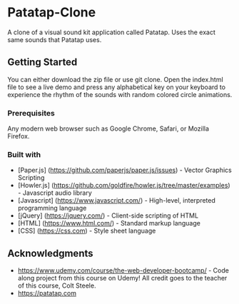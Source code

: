 # Patatap-Clone

A clone of a visual sound kit application called Patatap. Uses the exact same sounds that Patatap uses. 


## Getting Started

You can either download the zip file or use git clone. Open the index.html file to see a live demo and press any alphabetical key on your keyboard to experience the rhythm of the sounds with random colored circle animations.

### Prerequisites

Any modern web browser such as Google Chrome, Safari, or Mozilla Firefox.

### Built with 

* [Paper.js] (https://github.com/paperjs/paper.js/issues) - Vector Graphics Scripting
* [Howler.js] (https://github.com/goldfire/howler.js/tree/master/examples) - Javascript audio library
* [Javascript] (https://www.javascript.com/) - High-level, interpreted programming language
* [jQuery] (https://jquery.com/) -  Client-side scripting of HTML
* [HTML] (https://www.html.com/) - Standard markup language
* [CSS] (https://css.com) - Style sheet language


## Acknowledgments
* https://www.udemy.com/course/the-web-developer-bootcamp/  - Code along project from this course on Udemy! All credit goes to the teacher of this course, Colt Steele.
* https://patatap.com

